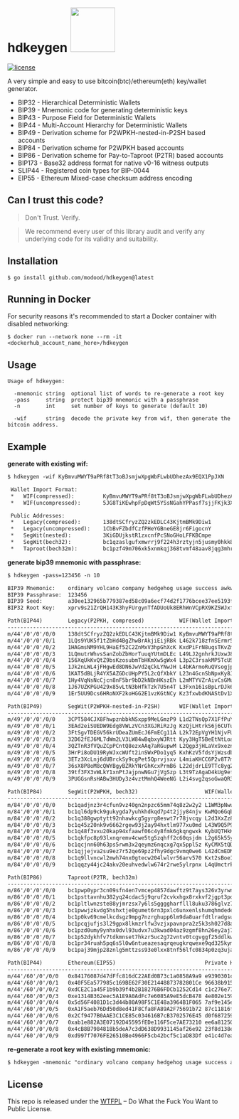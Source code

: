 hdkeygen <img src="https://www.buybitcoinworldwide.com/img/segwit.png" width="100">
========

[![license](https://img.shields.io/badge/license-WTFPL%20--%20Do%20What%20the%20Fuck%20You%20Want%20to%20Public%20License-green.svg)](https://github.com/modood/hdkeygen/blob/master/LICENSE)

A very simple and easy to use bitcoin(btc)/ethereum(eth) key/wallet generator.

*   BIP32 - Hierarchical Deterministic Wallets
*   BIP39 - Mnemonic code for generating deterministic keys
*   BIP43 - Purpose Field for Deterministic Wallets
*   BIP44 - Multi-Account Hierarchy for Deterministic Wallets
*   BIP49 - Derivation scheme for P2WPKH-nested-in-P2SH based accounts
*   BIP84 - Derivation scheme for P2WPKH based accounts
*   BIP86 - Derivation scheme for Pay-to-Taproot (P2TR) based accounts
*   BIP173 - Base32 address format for native v0-16 witness outputs
*   SLIP44 - Registered coin types for BIP-0044
*   EIP55 - Ethereum Mixed-case checksum address encoding


Can I trust this code?
----------------------

> Don't Trust. Verify.

> We recommend every user of this library audit and verify any underlying code for its validity and suitability.

Installation
------------

```
$ go install github.com/modood/hdkeygen@latest
```

Running in Docker
-----------------
For security reasons it's recommended to start a Docker container with disabled networking:
```
$ docker run --network none --rm -it <dockerhub_account_name_here>/hdkeygen
```

Usage
-----

```
Usage of hdkeygen:

  -mnemonic string  optional list of words to re-generate a root key
  -pass     string  protect bip39 mnemonic with a passphrase
  -n        int     set number of keys to generate (default 10)

  -wif      string  decode the private key from wif, then generate the bitcoin address.
```

Example
-------

**generate with existing wif:**

```txt
$ hdkeygen -wif KyBmvuMWYT9aPRf8tT3oBJsmjwXpgWbFLwbUDhezAx9EQX1PpJXN

 Wallet Import Format:
 *   WIF(compressed):         KyBmvuMWYT9aPRf8tT3oBJsmjwXpgWbFLwbUDhezAx9EQX1PpJXN
 *   WIF(uncompressed):       5JG8TiKEwhpFpDqWt5YSsNGahYPPasf7sjjFKjk3XoUhCEUvBj4

 Public Addresses:
 *   Legacy(compresed):       138dtSCfryzZQ2zkEDLC43KjtmBMk9Diw1
 *   Legacy(uncompressed):    1CbBvFZbdfCzfPHeYGBneGE8jr6FigocnY
 *   SegWit(nested):          3KiGDUjkstR1zxcnfPcSNoGHoLFFKBCmpe
 *   SegWit(bech32):          bc1qzaslgufxmwrrj9f224h3rztyjn5jusmy0hkk8j
 *   Taproot(bech32m):        bc1pzf49m706xk5xnmkqj368tvmf48aav8jqg3mhr5ujdp79u8jcvx4s7scxzc
```

**generate bip39 mnemonic with passphrase:**

```txt
$ hdkeygen -pass=123456 -n 10

BIP39 Mnemonic:    ordinary volcano company hedgehog usage success awkward filter state energy wool point
BIP39 Passphrase:  123456
BIP39 Seed:        a30ee132965b779387ed58c09a6ecf74d2f1776bcee37ee5193f28b6747c94f31edf3514faf3b3c63fc788a0f33d97bc2f2fa8564f183d5168829d4af545b2fa
BIP32 Root Key:    xprv9s21ZrQH143K3hyFUrgynTfADUoUk8ERhWnVCpRX9KZSWJxfR87dwfuaYFMUC2N3HTQsPXA7hbEbGZSUzNok7siN5EVFvzStzoJmXNvKJJK

Path(BIP44)        Legacy(P2PKH, compresed)           WIF(Wallet Import Format)
----------------------------------------------------------------------------------------------------------
m/44'/0'/0'/0/0    138dtSCfryzZQ2zkEDLC43KjtmBMk9Diw1 KyBmvuMWYT9aPRf8tT3oBJsmjwXpgWbFLwbUDhezAx9EQX1PpJXN
m/44'/0'/0'/0/1    1LQs9YUK5f1tZbHd4BgZhwBrAkjiEijRBk L462k718zfnSErmr5N2z6nD5HiczeN5VRnpsbz7e3bKWCTCRAXrX
m/44'/0'/0'/0/2    1HAGmsNM9YHL9HaEf52C2ZnMxV3hpGhXcK KxdPiFrN8ugsTKvZmWsmEupmfTtZgHV7R7SAhNNiiEjdM8JYDvh3
m/44'/0'/0'/0/3    1LQmutrWhvsSanZobZbHorTuuqYUtmDLEc L49LJ2gnhrkJUxwJ8tzh6ZqL18Jf5vbU6Q9WwhcQL1wdGRuaiYvR
m/44'/0'/0'/0/4    156XqUkKvQtZ9bsKzosubmTbHKmXw5gWx4 L3p2C3rsakMP5TcUS5BMpxXdLu8fopCieKc6sdchundgg6VvRXan
m/44'/0'/0'/0/5    1Jk2nLWL4jFHgwEd8DN6JwVd2qCkLYNwJH L4bKArmoRuQVsogjpQMtS1fZQ1CJ3VH5GPMTJncYyXksukN3wm7A
m/44'/0'/0'/0/6    1KAT5dBLjR4YX5AZGDcUHpPY5L2cQfXbkY L23n4GcnSbNpxKy8Jq9iE3ec7xZgJ6o9RyRxivEwyE7ZwjX7Dfod
m/44'/0'/0'/0/7    1Hy4VqNsNcCjcn8nF5br9bD2kNBnHKszEh L2mMTYVZrAivCsGMuSxQAfdauXvbhfJLdFyC44MF5mTuat6mh5pn
m/44'/0'/0'/0/8    1J67UZKPGU429x85vLtN3bHfkTzk7U5n4T L3Fxn161sBpLrDJk6XUmmhYdJFdjwezZG4HKmWfqf5CMiwBCgMex
m/44'/0'/0'/0/9    1Er5UU9Dcs6HRoNXF2koHGG2E1vzKGtNCy Kz3fxwbdKNAStDv1XHQ5oHsZpY1BV7zGoMERM4yVfXd3aKsEWFHq

Path(BIP49)        SegWit(P2WPKH-nested-in-P2SH)      WIF(Wallet Import Format)
----------------------------------------------------------------------------------------------------------
m/49'/0'/0'/0/0    3CPT584CJX8FhwpznbbkNSxpp9MeLGmzP9 L1d2TNsQp7X1FfPuYVLVcrJC5YRZeyPVF9zdy8rk674mq3Ak5Cki
m/49'/0'/0'/0/1    3EAd2eiSUEDW9Edg8VWLzVCn3XGJRiRzJg KzQjLHtrkS6j6CUTucEY4NhkFwykC6mQCfM4BNmxajg6vx4SyAje
m/49'/0'/0'/0/2    3FtSgvTDEGV56krUDeaZUmEcJ6FmECg11A L2k72EpVgYH1NjvFUUWSa5F9ckvQXPpVwkeCqn7Q95Pg9jemDG14
m/49'/0'/0'/0/3    32D62fEJ6ML7dWm2LV3LW84wBqbxyWJRtt Kyy3HgT5BeEtNtLoaUXDSxE1sBfX5nP5usmxNnPs2TpMG45mWhaf
m/49'/0'/0'/0/4    3QZTnR3fVQuZCpPCntQ8ezxAAq7aRGupwM L2Qgp3jHLaVx9xeznG45trwxWkGRSd3KdRKEg9JzLwCjJ2eUing8
m/49'/0'/0'/0/5    3HrPi8oDU19RyWJxcWUft2inSWxPDo1yq5 KxhKzV5fdsYjWzsdbuCWCaRsaXcNC4xzVbuu3q8tqyvWZ1o3d4xX
m/49'/0'/0'/0/6    3ETz3XcLnj6dUBrckSy9cgPet5Qprvjsxv L4miaKHCC6P2v8T7mSXnePdem8WVZzCM2mpbcpry66sjNnRb7HTJ
m/49'/0'/0'/0/7    36sX8P8oM8cQWYBgyBZRkYNrGhKcxPrmB6 L22djdrLE9TTc8yg2qUqEc2tYt1LFEFubDXGMehq6nqyDzgzh9T6
m/49'/0'/0'/0/8    39tf3FX3vWLkY1xnPtJajpnwNGu7jVgSzp L3t9TzAgaD4kUg9efRm1a467Yuim9H4AD1FbN9zf7UyRhy9yZD9e
m/49'/0'/0'/0/9    3PUGGsnRsHABw3HUDy3z4vztMmhQ4WeeNG L2i4svg2qsoGwaQR3HZNBnbB7pQwZGsLKXYHhCgxroLx6YTKefHg

Path(BIP84)        SegWit(P2WPKH, bech32)                     WIF(Wallet Import Format)
------------------------------------------------------------------------------------------------------------------
m/84'/0'/0'/0/0    bc1qadjnz3r4cfun9vz40gn2npzc65mm74q8z2w2y2 L1WM3pNwupPP1pJ66jEN9fWZLgRwr9v2woSxxLPg18GKmAJnSDQ5
m/84'/0'/0'/0/1    bc1ql6dp9ck9gukygda7yuhkhdkqd7p4t2jjy84njv KwMQo6GqbWq1yCxgMbENkBu7p4P3prqueSZydrSRbFsA63mcxQUJ
m/84'/0'/0'/0/2    bc1q388gwptytt92nhawkcg5gyrg8eswt7r78jvcqy L2d3XxZz8dbeGNcHJG3VpzhtvV5s1CxkGKGcL1o85hcjkvMpiuUT
m/84'/0'/0'/0/3    bc1q45z20nk9v6662rgew93j2ay94hxtlm977xu0md L43W9Q5P9A3fGZdV3vzA7jjuGYB6auh68vLp3BzEzARtR9sxsKx1
m/84'/0'/0'/0/4    bc1q48f3vxu20kap94xfaawf06c4y8fmk6gkqngwxk KybUQTHkK8civ3bfKSSJwamzJTmnazJJfZPBK8fGD2mhCZ6zYCf1
m/84'/0'/0'/0/5    bc1qkfpc8p93lxnqremv4cwe5tg5zqhff2c60qsjdm L2g65k55yiDD35SdXhaYdE8inZgvRkr4MLMebWqusfB6gTS89FCX
m/84'/0'/0'/0/6    bc1qcjnn60h63ps5rwm3x2qeymz6nqcxg7qx5ppl5z KyCMX5tQDHCsibDhQ2j9NLaqcoD2Dsn6ozx6BCjsypMpVVZoxMDB
m/84'/0'/0'/0/7    bc1qjjejva2su9ez7r52qe69pz2fhy9dgc9vmq0we6 L42dCmEDMo7c1G5VAAfM1uJD51c43AgL6bn52npet51nRPhW8vwB
m/84'/0'/0'/0/8    bc1q9llvncwl2mwh74nx0gtecw204lwlvr56arv570 Kxt2sBoe1Y7sbvaehBoDDpBcDAMEQ9xcQNPpXGqJ4SydQG47QSZc
m/84'/0'/0'/0/9    bc1qqzy44jc24akv20euhvedwlw674r2rwe5ylrpnx L4qUmctrk6z6vbwH9CKPkRqu3SqRdeSySw9DchbADaHo3PcYuCHL

Path(BIP86)        Taproot(P2TR, bech32m)                                         WIF(Wallet Import Format)
--------------------------------------------------------------------------------------------------------------------------------------
m/86'/0'/0'/0/0    bc1pwp0ypr3cn09sfn4en7vmcep4857dawftz9t7ays326v3yrwnk06sfwew84 Kwtz3TpxuuWhJ7dqm4QBLNnY1qxcD9DodXZsyAoL4FCFUGRfdg6R
m/86'/0'/0'/0/1    bc1psttavnhu382yq24cdac5j9qruf2cvkxhgx8rxkvf2jgpt3pduuzspa2n2k Kzhyp2W2Nd13wkJbNRkd7FEEJ5rDALkq1HPfLgSfz53mRmZsBgNX
m/86'/0'/0'/0/2    bc1pltlwnzste88yjmrzsx7y6ls5ggggharflll8uku3786glvz73hnq0ps336 KzYxEXhja6R1QkLx43Zir5tfpdK1sLzvMguZELapLb5cUoqpEYGL
m/86'/0'/0'/0/3    bc1pwwjzkvdg5hshxtje0gumet6rn3pxlc6unxenlshumqhmdede0mfqk7gryh L57sF9zkbAKbztpkLYxKBZREqrdU6zStzatANekR4EpXpJbYXipV
m/86'/0'/0'/0/4    bc1p0kv69cmelkcdsgz9mpg7nzrghupp6lm9da8uarfdtlradgsufpxsf7vwdl L3DuXn97eQt7CfRxNc1NHEkieBkMbdbWhnKHEGJHDRqrPkehH8WM
m/86'/0'/0'/0/5    bc1pcqjufjs3l29gpx8lkmzrlfw3vzjxpavnpra2z5k3sh027d8azhuqhxakks L4wm3MBugbGphX8WX5Ta71uNzvsQprLGg6DNZ7werGVKhnGtVg65
m/86'/0'/0'/0/6    bc1pzd0umy9ynhx0dvl93udvx7u3kwad04az9zgmf8hn26ey2aj7zngqhds47l L54RbQi8C5eQdLWL5VBB8KqV5tCXNXJjrzvgUxdZBFgW4TeDLKxQ
m/86'/0'/0'/0/7    bc1p52dykhfv7tdkmnset7hkzr5uc2g72vntv0tcgvggf25ddlkweu6s5e7299 L1LG9HoB6Z1a23nqdYsWLk4oxzh5U49StqN3STXf4cjX3tWvCeGu
m/86'/0'/0'/0/8    bc1pr34ruah5pq6s5l0w6ntueazesaqrqeugkrqwexe9qd325kyma2hsgw3knw Kxf3oR9dquE7PNUaVbbn4yA7E1mrmFzY8A9Md6pNrcdfS8UjW52K
m/86'/0'/0'/0/9    bc1paj39mjp28znlg5mttzss93e0lxx8tnf56lfc0834p0zq3ujaw2hq7zcmkr Kx45eoQxLmjFsCRuYcAe5crTcdiNgcWiqDTTFaiWUmrqgZ8UH64a

Path(BIP44)        Ethereum(EIP55)                            Private Key(hex)
------------------------------------------------------------------------------------------------------------------------------
m/44'/60'/0'/0/0   0x84176087d47dFfc816dC22AEd0B73c1a0858A9a9 e9390301c5fc4d18569d6e55176a0759ca2c4bde0037b2d4edb46d85bc819efa
m/44'/60'/0'/0/1   0x40F5Ea577985c169BE62F30E21448873782801Ce 96638b915ac0d867d557465165369c2908e7c5b45ec64ef23d075564ddddd38c
m/44'/60'/0'/0/2   0xdCE2C1a45F1b9b39f4b2B18276B6FDCb1252Cd14 c1c276e77478b38327459cc64c749130c50ba4bd971c0bde4a2ed83564858650
m/44'/60'/0'/0/3   0xe1314B362eec5A1E9A0AdFc7e6085A9eE5dcB478 4e802e15994d0e76073c94ae4b692e203a799017e3a71d6d7a514ac243945b87
m/44'/60'/0'/0/4   0x5d56F4081D1c3d44b80A98F5C1E48a3964B1F065 7af9e145e789969d9231c3f0134feb0573ada06a78a98a054cb590ef752a2ef9
m/44'/60'/0'/0/5   0xA1F5aeb76Dd50d8ed41F8Cfa8FA89A2F75691b72 87c11816f5a4348eef022f382fd2febdd148dc06cd766dffd96914363b6fc6a1
m/44'/60'/0'/0/6   0x2Cf9477B0AAE3C1CE85c034616B7cB3702576E45 d0f687259719372d0d6d6eaf7e5d1f839279000ac7de7bddaaf37fcf959e656f
m/44'/60'/0'/0/7   0xab1e882A3E07192D45595fEDe116F5ce7AE73210 ee6a8125095536b00b219007a562898f49d0708c8d4cb43926cb613773e90f2a
m/44'/60'/0'/0/8   0x4cB8B7984818b5deA7c3dD638D9931145af26e92 23f8d138ec530626bfe553775c4db9dfbfa47cd27f9ccef051f399e7760c05c9
m/44'/60'/0'/0/9   0xd997f7076FE26510Be4966F5cb42bcf5c1aD83Df e41c4d7ea125fa28be536687b70ea58d4d85338fd773e46edc08f90e8fdcd2a5
```

**re-generate a root key with existing mnemonic:**

```txt
$ hdkeygen -mnemonic "ordinary volcano company hedgehog usage success awkward filter state energy wool point" -pass=123456
```

License
-------

This repo is released under the [WTFPL](http://www.wtfpl.net/) – Do What the Fuck You Want to Public License.
